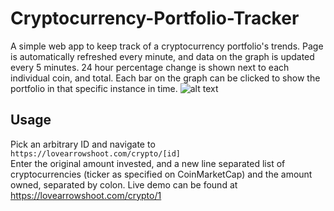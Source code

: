 # Cryptocurrency-Portfolio-Tracker
A simple web app to keep track of a cryptocurrency portfolio's trends. Page is automatically refreshed every minute, and data on the graph is updated every 5 minutes. 24 hour percentage change is shown next to each individual coin, and total. Each bar on the graph can be clicked to show the portfolio in that specific instance in time.
![alt text](https://i.imgur.com/GWzCg8e.png)


## Usage
Pick an arbitrary ID and navigate to `https://lovearrowshoot.com/crypto/[id]`  
Enter the original amount invested, and a new line separated list of cryptocurrencies (ticker as specified on CoinMarketCap) and the amount owned, separated by colon.
Live demo can be found at https://lovearrowshoot.com/crypto/1
